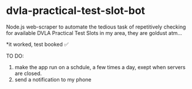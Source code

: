 # dvla-practical-test-slot-bot
Node.js web-scraper to automate the tedious task of repetitively checking for available DVLA Practical Test Slots in my area, they are goldust atm...

*it worked, test booked ✅

TO DO:
1. make the app run on a schdule, a few times a day, exept when servers are closed.
2. send a notification to my phone
